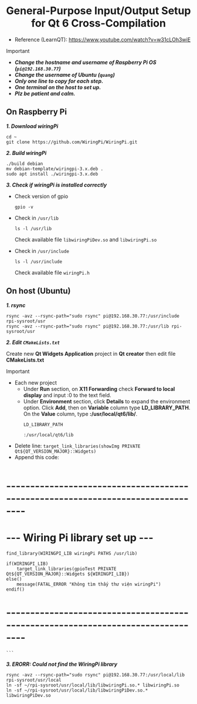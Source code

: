 <h1 align="center">General-Purpose Input/Output Setup for Qt 6 Cross-Compilation</h1>

- Reference (LearnQT): https://www.youtube.com/watch?v=w31cLOh3wiE
> [!IMPORTANT]
> * ***Change the hostname and username of Raspberry Pi OS (`pi@192.168.30.77`)***
> * ***Change the username of Ubuntu (`quang`)***
> * ***Only one line to copy for each step.***
> * ***One terminal on the host to set up.***
> * ***Plz be patient and calm.***
## On Raspberry Pi
***1. Download wiringPi***
```
cd ~
git clone https://github.com/WiringPi/WiringPi.git
```

***2. Build wiringPi***
```
./build debian
mv debian-template/wiringpi-3.x.deb .
sudo apt install ./wiringpi-3.x.deb
```

***3. Check if wiringPi is installed correctly***
* Check version of gpio
    ```
    gpio -v 
    ```

* Check in `/usr/lib`
    ```
    ls -l /usr/lib
    ```
    Check available file `libwiringPiDev.so` and `libwiringPi.so`
* Check in `/usr/include`
    ```
    ls -l /usr/include
    ```
    Check available file `wiringPi.h`
## On host (Ubuntu)
***1. rsync***
```
rsync -avz --rsync-path="sudo rsync" pi@192.168.30.77:/usr/include rpi-sysroot/usr
rsync -avz --rsync-path="sudo rsync" pi@192.168.30.77:/usr/lib rpi-sysroot/usr 
```
***2. Edit `CMakeLists.txt`*** 

Create new **Qt Widgets Application** project in **Qt creator** then edit file **CMakeLists.txt** 
> [!IMPORTANT]
> * Each new project
>     * Under **Run** section, on **X11 Forwarding** check **Forward to local display** and input :0 to the text field. 
>     * Under **Environment** section, click **Details** to expand the environment option. Click **Add**, then on **Variable** column type **LD_LIBRARY_PATH**. On the **Value** column, type **:/usr/local/qt6/lib/**.
>       ```
>       LD_LIBRARY_PATH
>       ```
>       ```
>       :/usr/local/qt6/lib
>        ```


* Delete line: `target_link_libraries(showImg PRIVATE Qt${QT_VERSION_MAJOR}::Widgets)` 
* Append this code:
    ```
# --------------------------------------------------------------------------------
#              			 --- Wiring Pi library set up ---
    find_library(WIRINGPI_LIB wiringPi PATHS /usr/lib)

    if(WIRINGPI_LIB)
        target_link_libraries(gpioTest PRIVATE Qt${QT_VERSION_MAJOR}::Widgets ${WIRINGPI_LIB})
    else()
        message(FATAL_ERROR "Không tìm thấy thư viện wiringPi")
    endif()
# --------------------------------------------------------------------------------
    ```
***3. ERORR: Could not find the WiringPi library*** 
```
rsync -avz --rsync-path="sudo rsync" pi@192.168.30.77:/usr/local/lib rpi-sysroot/usr/local 
ln -sf ~/rpi-sysroot/usr/local/lib/libwiringPi.so.* libwiringPi.so
ln -sf ~/rpi-sysroot/usr/local/lib/libwiringPiDev.so.* libwiringPiDev.so
```
